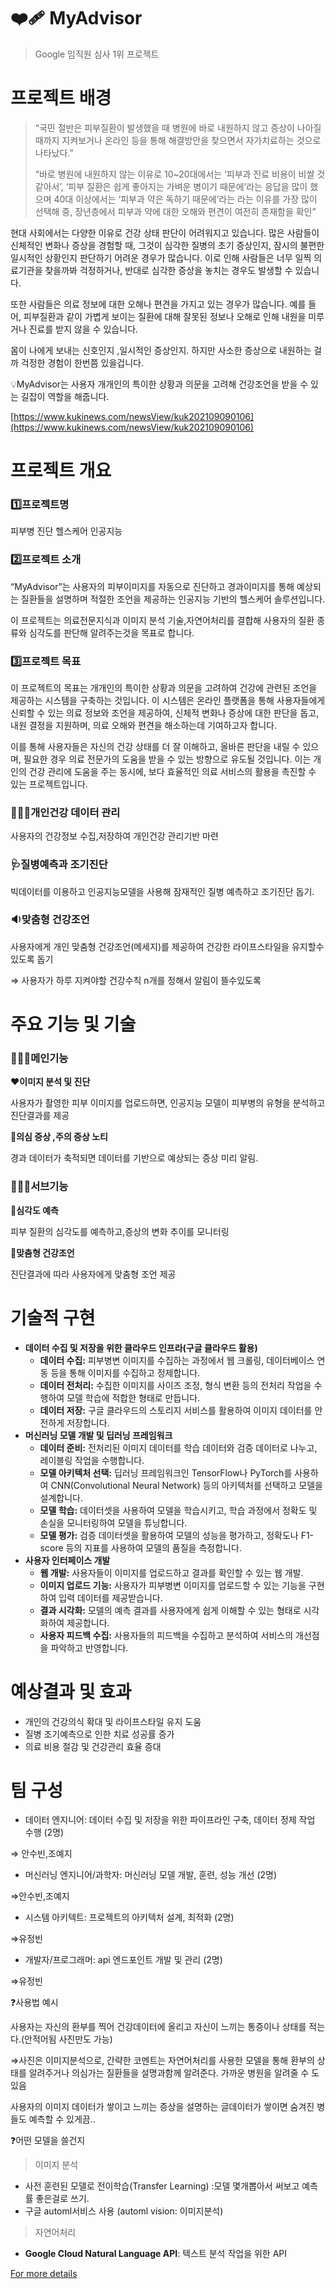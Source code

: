 # ❤️‍🩹 MyAdvisor
> Google 임직원 심사 1위 프로젝트

# 프로젝트 배경

> “국민 절반은 피부질환이 발생했을 때 병원에 바로 내원하지 않고 증상이 나아질 때까지 지켜보거나 온라인 등을 통해 해결방안을 찾으면서 자가치료하는 것으로 나타났다.”
> 
> 
> 
> “바로 병원에 내원하지 않는 이유로 10~20대에서는 ‘피부과 진료 비용이 비쌀 것 같아서’, ‘피부 질환은 쉽게 좋아지는 가벼운 병이기 때문에’라는 응답을 많이 했으며 40대 이상에서는 ‘피부과 약은 독하기 때문에’라는 라는 이유를 가장 많이 선택해 중, 장년층에서 피부과 약에 대한 오해와 편견이 여전히 존재함을 확인”
> 

   현대 사회에서는 다양한 이유로 건강 상태 판단이 어려워지고 있습니다. 많은 사람들이 신체적인 변화나 증상을 경험할 때, 그것이 심각한 질병의 초기 증상인지, 잠시의 불편한 일시적인 상황인지 판단하기 어려운 경우가 많습니다. 이로 인해 사람들은 너무 일찍 의료기관을 찾을까봐 걱정하거나, 반대로 심각한 증상을 놓치는 경우도 발생할 수 있습니다.


또한 사람들은 의료 정보에 대한 오해나 편견을 가지고 있는 경우가 많습니다. 예를 들어, 피부질환과 같이 가볍게 보이는 질환에 대해 잘못된 정보나 오해로 인해 내원을 미루거나 진료를 받지 않을 수 있습니다. 

몸이 나에게 보내는 신호인지 ,일시적인 증상인지. 하지만 사소한 증상으로 내원하는 걸까 걱정한 경험이 한번쯤 있을겁니다.   

<aside>
💡MyAdvisor는 사용자 개개인의 특이한 상황과 의문을 고려해 건강조언을 받을 수 있는 길잡이 역할을 해줍니다.
</aside>

[https://www.kukinews.com/newsView/kuk202109090106](https://www.kukinews.com/newsView/kuk202109090106)


# 프로젝트 개요

### 1️⃣프로젝트명

피부병 진단 헬스케어 인공지능 

### 2️⃣프로젝트 소개

“MyAdvisor”는 사용자의 피부이미지를 자동으로 진단하고 경과이미지를 통해 예상되는 질환들을 설명하며 적절한 조언을 제공하는 인공지능 기반의 헬스케어 솔루션입니다.

이 프로젝트는 의료전문지식과 이미지 분석 기술,자연어처리를 결합해 사용자의 질환 종류와 심각도를 판단해 알려주는것을 목표로 합니다.

### 3️⃣프로젝트 목표

이 프로젝트의 목표는 개개인의 특이한 상황과 의문을 고려하여 건강에 관련된 조언을 제공하는 시스템을 구축하는 것입니다. 이 시스템은 온라인 플랫폼을 통해 사용자들에게 신뢰할 수 있는 의료 정보와 조언을 제공하여, 신체적 변화나 증상에 대한 판단을 돕고, 내원 결정을 지원하며, 의료 오해와 편견을 해소하는데 기여하고자 합니다.

이를 통해 사용자들은 자신의 건강 상태를 더 잘 이해하고, 올바른 판단을 내릴 수 있으며, 필요한 경우 의료 전문가의 도움을 받을 수 있는 방향으로 유도될 것입니다. 이는 개인의 건강 관리에 도움을 주는 동시에, 보다 효율적인 의료 서비스의 활용을 촉진할 수 있는 프로젝트입니다.

### 👩🏻‍💼**개인건강 데이터 관리**

 사용자의 건강정보 수집,저장하여 개인건강 관리기반 마련

### 🩺**질병예측과 조기진단**

 빅데이터를 이용하고 인공지능모델을 사용해 잠재적인 질병 예측하고 조기진단 돕기.

### 🔉**맞춤형 건강조언**

 사용자에게 개인 맞춤형 건강조언(메세지)를 제공하여 건강한 라이프스타일을 유지할수있도록 돕기

⇒ 사용자가 하루 지켜야할 건강수칙 n개를 정해서 알림이 뜰수있도록 


# 주요 기능 및 기술

### 🧑🏻‍💻메인기능

❤️**이미지 분석 및 진단**

사용자가 촬영한 피부 이미지를 업로드하면, 인공지능 모델이 피부병의 유형을 분석하고 진단결과를 제공

🧡**의심 증상 ,주의 증상 노티**

경과 데이터가 축적되면 데이터를 기반으로 예상되는 증상 미리 알림.

### 👨🏻‍💻서브기능

💛**심각도 예측**

피부 질환의 심각도를 예측하고,증상의 변화 추이를 모니터링

💚**맞춤형 건강조언**

진단결과에 따라 사용자에게 맞춤형 조언 제공 


# 기술적 구현

- **데이터 수집 및 저장을 위한 클라우드 인프라(구글 클라우드 활용)**
    - **데이터 수집:** 피부병변 이미지를 수집하는 과정에서 웹 크롤링, 데이터베이스 연동 등을 통해 이미지를 수집하고 정제합니다.
    - **데이터 전처리:** 수집한 이미지를 사이즈 조정, 형식 변환 등의 전처리 작업을 수행하여 모델 학습에 적합한 형태로 만듭니다.
    - **데이터 저장:** 구글 클라우드의 스토리지 서비스를 활용하여 이미지 데이터를 안전하게 저장합니다.
- **머신러닝 모델 개발 및 딥러닝 프레임워크**
    - **데이터 준비:** 전처리된 이미지 데이터를 학습 데이터와 검증 데이터로 나누고, 레이블링 작업을 수행합니다.
    - **모델 아키텍처 선택:** 딥러닝 프레임워크인 TensorFlow나 PyTorch를 사용하여 CNN(Convolutional Neural Network) 등의 아키텍처를 선택하고 모델을 설계합니다.
    - **모델 학습:** 데이터셋을 사용하여 모델을 학습시키고, 학습 과정에서 정확도 및 손실을 모니터링하여 모델을 튜닝합니다.
    - **모델 평가:** 검증 데이터셋을 활용하여 모델의 성능을 평가하고, 정확도나 F1-score 등의 지표를 사용하여 모델의 품질을 측정합니다.
- **사용자 인터페이스 개발**
    - **웹 개발:** 사용자들이 이미지를 업로드하고 결과를 확인할 수 있는 웹  개발.
    - **이미지 업로드 기능:** 사용자가 피부병변 이미지를 업로드할 수 있는 기능을 구현하여 입력 데이터를 제공받습니다.
    - **결과 시각화:** 모델의 예측 결과를 사용자에게 쉽게 이해할 수 있는 형태로 시각화하여 제공합니다.
    - **사용자 피드백 수집:** 사용자들의 피드백을 수집하고 분석하여 서비스의 개선점을 파악하고 반영합니다.


# 예상결과 및 효과

- 개인의 건강의식 확대 및 라이프스타일 유지 도움
- 질병 조기예측으로 인한 치료 성공률 증가
- 의료 비용 절감 및 건강관리 효율 증대


# 팀 구성

- 데이터 엔지니어: 데이터 수집 및 저장을 위한 파이프라인 구축, 데이터 정제 작업 수행 (2명)

⇒ 안수빈,조예지

- 머신러닝 엔지니어/과학자: 머신러닝 모델 개발, 훈련, 성능 개선 (2명)

⇒안수빈,조예지

- 시스템 아키텍트: 프로젝트의 아키텍처 설계, 최적화 (2명)

⇒유정빈

- 개발자/프로그래머: api 엔드포인트 개발 및 관리 (2명)

⇒유정빈

❓사용법 예시

사용자는 자신의 환부를 찍어 건강데이터에 올리고 자신이 느끼는 통증이나 상태를 적는다.(안적어됨 사진만도 가능) 

⇒사진은 이미지분석으로, 간략한 코멘트는 자연어처리를 사용한 모델을 통해 환부의 상태를 알려주거나 의심가는 질환들을 설명과함께 알려준다. 가까운 병원을 알려줄 수 도 있음

사용자의 이미지 데이터가 쌓이고 느끼는 증상을 설명하는 글데이터가 쌓이면 숨겨진 병들도 예측할 수 있게끔..

❓어떤 모델을 쓸건지

>이미지 분석

- 사전 훈련된 모델로 전이학습(Transfer Learning) :모델 몇개뽑아서 써보고 예측률 좋은걸로 쓰기.
- 구글 automl서비스 사용 (automl vision: 이미지분석)

>자연어처리

- **Google Cloud Natural Language API**: 텍스트 분석 작업을 위한 API

[For more details](https://xxbean.notion.site/My-advisor-2023-191eff432c3942b18b3fa8ceef763c2d?pvs=4)

